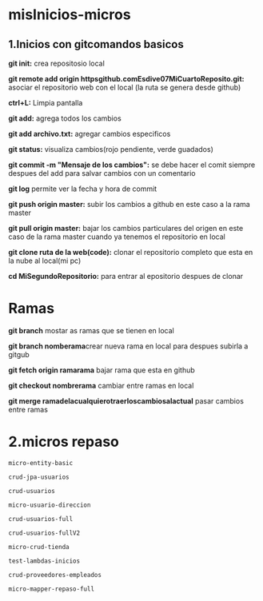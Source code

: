 # misInicios-micros

## 1.Inicios con gitcomandos basicos

**git init:** crea repositosio local

**git remote add origin httpsgithub.comEsdive07MiCuartoReposito.git:** asociar el repositorio web con el local (la ruta se genera desde github)

**ctrl+L:** Limpia pantalla

**git add:** agrega todos los cambios  

**git add archivo.txt:** agregar cambios especificos

**git status:** visualiza cambios(rojo pendiente, verde guadados)

**git commit -m "Mensaje de los cambios":** se debe hacer el comit siempre despues del add para salvar cambios con un comentario

**git log** permite ver la fecha y hora de commit

**git push origin master:** subir los cambios a github en este caso a la rama master

**git pull origin master:** bajar los cambios particulares del origen en este caso de la rama master cuando ya tenemos el repositorio en local

**git clone ruta de la web(code):** clonar el repositorio completo  que esta en la nube al local(mi pc) 

**cd MiSegundoRepositorio:** para entrar al epositorio despues de clonar

# Ramas

**git branch** mostar as ramas que se tienen en local

**git branch nomberama**crear nueva rama en local para 
despues subirla a gitgub

**git fetch origin ramarama** bajar rama que esta en github

**git checkout nombrerama** cambiar entre ramas en local

**git merge ramadelacualquierotraerloscambiosalactual** pasar cambios entre ramas

# 2.micros repaso

    micro-entity-basic

    crud-jpa-usuarios

    crud-usuarios

    micro-usuario-direccion

    crud-usuarios-full

    crud-usuarios-fullV2

    micro-crud-tienda

    test-lambdas-inicios

    crud-proveedores-empleados

    micro-mapper-repaso-full